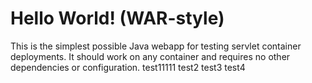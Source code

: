 Hello World! (WAR-style)
===============

This is the simplest possible Java webapp for testing servlet container deployments.  It should work on any container and requires no other dependencies or configuration.
test11111
test2
test3
test4

